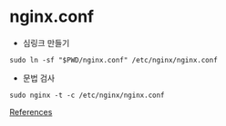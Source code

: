 nginx.conf
========
* 심링크 만들기
```
sudo ln -sf "$PWD/nginx.conf" /etc/nginx/nginx.conf
```

* 문법 검사
```
sudo nginx -t -c /etc/nginx/nginx.conf
```

[References](http://nginx.org/en/docs/)
